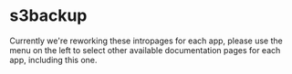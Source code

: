# s3backup

Currently we're reworking these intropages for each app, please use the menu on the left to select other available documentation pages for each app, including this one.
